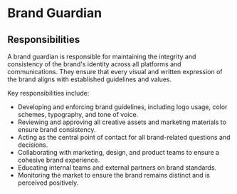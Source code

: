 # Brand Guardian

## Responsibilities

A brand guardian is responsible for maintaining the integrity and consistency of the brand's identity across all platforms and communications. They ensure that every visual and written expression of the brand aligns with established guidelines and values.

Key responsibilities include:

- Developing and enforcing brand guidelines, including logo usage, color schemes, typography, and tone of voice.
- Reviewing and approving all creative assets and marketing materials to ensure brand consistency.
- Acting as the central point of contact for all brand-related questions and decisions.
- Collaborating with marketing, design, and product teams to ensure a cohesive brand experience.
- Educating internal teams and external partners on brand standards.
- Monitoring the market to ensure the brand remains distinct and is perceived positively.
